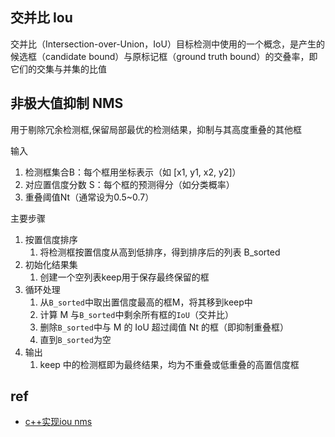 
## 交并比 Iou

交并比（Intersection-over-Union，IoU）目标检测中使用的一个概念，是产生的候选框（candidate bound）与原标记框（ground truth bound）的交叠率，即它们的交集与并集的比值

## 非极大值抑制 NMS

用于剔除冗余检测框,保留局部最优的检测结果，抑制与其高度重叠的其他框

输入

1. 检测框集合B：每个框用坐标表示（如 [x1, y1, x2, y2]）
2. 对应置信度分数 S：每个框的预测得分（如分类概率）
3. 重叠阈值Nt（通常设为0.5~0.7）

主要步骤

1. 按置信度排序
   1. 将检测框按置信度从高到低排序，得到排序后的列表 B_sorted
2. 初始化结果集
   1. 创建一个空列表keep用于保存最终保留的框
3. 循环处理
   1. 从`B_sorted`中取出置信度最高的框M，将其移到keep中
   2. 计算 M 与`B_sorted`中剩余所有框的`IoU`（交并比）
   3. 删除`B_sorted`中与 M 的 IoU 超过阈值 Nt 的框（即抑制重叠框）
   4. 直到`B_sorted`为空
4. 输出
   1. keep 中的检测框即为最终结果，均为不重叠或低重叠的高置信度框

## ref

- [c++实现iou nms](https://zhuanlan.zhihu.com/p/408583191)
